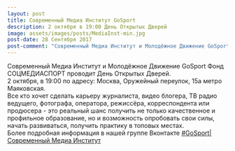 ```yaml
---
layout: post
title: Современный Медиа Институт GoSport
description: 2 октября в 19:00 День Открытых Дверей
image: assets/images/posts/MediaInst-min.jpg
post-date: 28 Сентября 2017
post-comment: "Современный Медиа Институт и Молодёжное Движение GoSport Фонд СОЦМЕДИАСПОРТ проводит День Открытых Дверей. 2 октября, в 19:00 по адресу: Москва, Оружейный переулок, 15а метро Маяковская."
---
```


Современный Медиа Институт и Молодёжное Движение GoSport Фонд СОЦМЕДИАСПОРТ проводит День Открытых Дверей.  
2 октября, в 19:00 по адресу: Москва, Оружейный переулок, 15а метро Маяковская.  
Все кто хочет сделать карьеру журналиста, видео блогера, ТВ радио ведущего, фотографа, оператора, режиссёра, корреспондента или продюсера - это реальный шанс получить не только качественное и профильное образование, но и возможность опробовать свои силы, начать развиваться, получить практику в топовых местах.  
Более подробная информация в нашей группе Вконтакте [#GoSport| Современный Медиа Институт](https://vk.com/gosmi)
